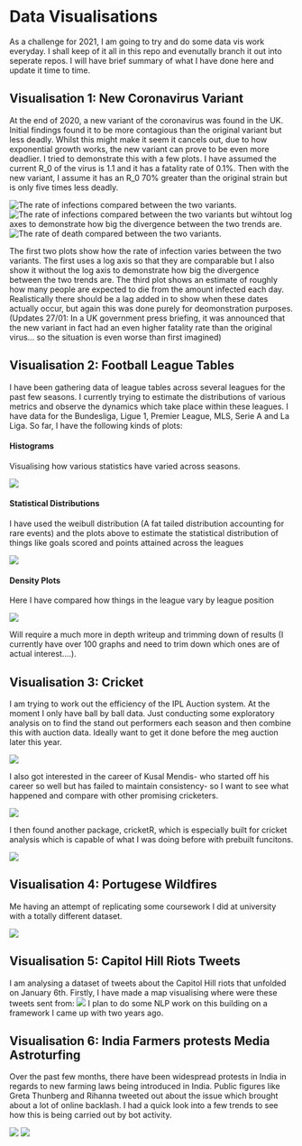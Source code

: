 # Data Visualisations
As a challenge for 2021, I am going to try and do some data vis work everyday. I shall keep of it all in this repo and evenutally branch it out into seperate repos. I will have  brief summary of what I have done here and update it time to time.

## Visualisation 1: New Coronavirus Variant

At the end of 2020, a new variant of the coronavirus was found in the UK. Initial findings found it to be more contagious than the original variant but less deadly. Whilst this might make it seem it cancels out, due to how exponential growth works, the new variant can prove to be even more deadlier. I tried to demonstrate this with a few plots. I have assumed the current R_0 of the virus is 1.1 and it has a fatality rate of 0.1%. Then with the new variant, I assume it has an R_0 70% greater than the original strain but is only five times less deadly.

![The rate of infections compared between the two variants.](https://github.com/akyrafiq/data_viz/blob/main/Visualisation%201/infections.png)
![The rate of infections compared between the two variants but wihtout log axes to demonstrate how big  the divergence between the two trends are.](https://github.com/akyrafiq/data_viz/blob/main/Visualisation%201/infections_nonlog.png)
![The rate of death compared between the two variants.](https://github.com/akyrafiq/data_viz/blob/main/Visualisation%201/deaths.png)

The first two plots show how the rate of infection varies between the two variants. The first uses a log axis so that they are comparable but I also show it without the log axis to demonstrate how big the divergence between the two trends are. The third plot shows an estimate of roughly how many people are expected to die from the amount infected each day. Realistically there should be a lag added in to show when these dates actually occur, but again this was done purely for deomonstration purposes.
(Updates 27/01: In a UK government press briefing, it was announced that the new variant in fact had an even higher fatality rate than the original virus... so the situation is even worse than first imagined)

## Visualisation 2: Football League Tables

I have been gathering data of league tables across several leagues for the past few seasons. I currently trying to estimate the distributions of various metrics and observe the dynamics which take place within these leagues. I have data for the Bundesliga, Ligue 1, Premier League, MLS, Serie A and La Liga. So far, I have the following kinds of plots:

#### Histograms
Visualising how various statistics have varied across seasons.

![](https://github.com/akyrafiq/data_viz/blob/main/Visualisation%202/hist/laliga/point_hist.png)

#### Statistical Distributions

I have used the weibull distribution (A fat tailed distribution accounting for rare events) and the plots above to estimate the statistical distribution of things like goals scored and points attained across the leagues

![](https://github.com/akyrafiq/data_viz/blob/main/Visualisation%202/dist/epl/points_dist.png####)

#### Density Plots
Here I have compared how things in the league vary by league position

![](https://github.com/akyrafiq/data_viz/blob/main/Visualisation%202/plot/bund/XvP.png)

Will require a much more in depth writeup and trimming down of results (I currently have over 100 graphs and need to trim down which ones are of actual interest....).


## Visualisation 3: Cricket

I am trying to work out the efficiency of the IPL Auction system. At the moment I only have ball by ball data. Just conducting some exploratory analysis on to find the stand out performers each season and then combine this with auction data. Ideally want to get it done before the meg auction later this year.

![](https://github.com/akyrafiq/data_viz/blob/main/Visualisation%203/ipl/plots/boundaries.png)

I also got interested in the career of Kusal Mendis- who started off his career so well but has failed to maintain consistency- so I want to see what happened and compare with other promising cricketers.

![](https://github.com/akyrafiq/data_viz/blob/main/Visualisation%203/cricinfo/kusal2.png)

I then found another package, cricketR, which is especially built for cricket analysis which is capable of what I was doing before with prebuilt funcitons.

![](https://github.com/akyrafiq/data_viz/blob/main/Visualisation%203/cricinfo/tendulkar_avg2.png)

## Visualisation 4: Portugese Wildfires

Me having an attempt of replicating some coursework I did at university with a totally different dataset.

![](https://github.com/akyrafiq/data_viz/blob/main/Visualisation%204/dist.png)

## Visualisation 5: Capitol Hill Riots Tweets

I am analysing a dataset of tweets about the Capitol Hill riots that unfolded on January 6th. Firstly, I have made a map visualising where were these tweets sent from:
![](https://github.com/akyrafiq/data_viz/blob/main/Visualisation%205/heatmap.png)
 I plan to do some NLP work on this building on a framework I came up with two years ago.
 
## Visualisation 6: India Farmers protests Media Astroturfing

Over the past few months, there have been widespread protests in India in regards to new farming laws being introduced in India. Public figures like Greta Thunberg and Rihanna tweeted out about the issue which brought about a lot of online backlash. I had a quick look into a few trends to see how this is being carried out by bot activity.

![](https://github.com/akyrafiq/data_viz/blob/main/Visualisation%206/bots1.png)
![](https://github.com/akyrafiq/data_viz/blob/main/Visualisation%206/bots2.png)
